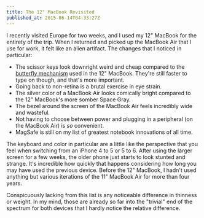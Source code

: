 ```yaml
---
title: The 12" MacBook Revisited
published_at: 2015-06-14T04:33:27Z
---
```


I recently visited Europe for two weeks, and I used my 12" MacBook for the entirety of the trip. When I returned and picked up the MacBook Air that I use for work, it felt like an alien artifact. The changes that I noticed in particular:

* The scissor keys look downright weird and cheap compared to the [butterfly mechanism](https://www.apple.com/macbook/design/) used in the 12" MacBook. They're still faster to type on though, and that's more important.
* Going back to non-retina is a brutal exercise in eye strain.
* The silver color of a MacBook Air looks comically bright compared to the 12" MacBook's more somber Space Gray.
* The bezel around the screen of the MacBook Air feels incredibly wide and wasteful.
* Not having to choose between power and plugging in a peripheral (on the MacBook Air) is _so_ convenient.
* MagSafe is still on my list of greatest notebook innovations of all time.

The keyboard and color in particular are a little like the perspective that you feel when switching from an iPhone 4 to 5 or 5 to 6. After using the larger screen for a few weeks, the older phone just starts to look stunted and strange. It's incredible how quickly that happens considering how long you may have used the previous device. Before the 12" MacBook, I hadn't used anything but various iterations of the 11" MacBook Air for more than four years.

Conspicuously lacking from this list is any noticeable difference in thinness or weight. In my mind, those are already so far into the "trivial" end of the spectrum for both devices that I hardly notice the relative difference.
